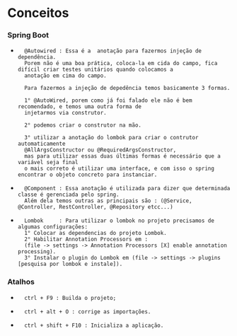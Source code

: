 #       Conceitos

###     Spring Boot

-       @Autowired : Essa é a  anotação para fazermos injeção de dependência.
        Porem não é uma boa prática, coloca-la em cida do campo, fica difícil criar testes unitários quando colocamos a 
        anotação em cima do campo.
        
        Para fazermos a injeção de depedência temos basicamente 3 formas. 
        
        1° @AutoWired, porem como já foi falado ele não é bem recomendado, e temos uma outra forma de 
        injetarmos via construtor.
        
        2° podemos criar o construtor na mão.
        
        3° utilizar a anotação do lombok para criar o contrutor automaticamente 
        @AllArgsConstructor ou @RequiredArgsConstructor, 
        mas para utilizar essas duas últimas formas é necessário que a variável seja final
        o mais correto é utilizar uma interface, e com isso o spring encontrar o objeto concreto para instanciar.
  
-       @Component : Essa anotação é utilizada para dizer que determinada classe é gerenciada pelo spring.
        Além dela temos outras as principais são : (@Service, @Controller, RestController, @Repository etcc...)

-       Lombok     : Para utilizar o lombok no projeto precisamos de algumas configurações: 
        1° Colocar as dependencias do projeto Lombok.
        2° Habilitar Annotation Processors em :
        (file -> settings -> Annotation Processors [X] enable annotation processing).
        3° Instalar o plugin do Lombok em (file -> settings -> plugins [pesquisa por lombok e instale]).

###     Atalhos

-       ctrl + F9 : Builda o projeto;
-       ctrl + alt + O : corrige as importações.
-       ctrl + shift + F10 : Inicializa a aplicação.